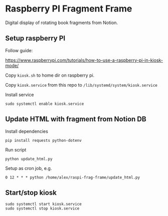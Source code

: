 # Raspberry PI Fragment Frame

Digital display of rotating book fragments from Notion.

## Setup raspberry PI

Follow guide:

https://www.raspberrypi.com/tutorials/how-to-use-a-raspberry-pi-in-kiosk-mode/

Copy `kiosk.sh` to home dir on raspberry pi.

Copy `kiosk.service` from this repo to `/lib/systemd/system/kiosk.service`

Install service

```
sudo systemctl enable kiosk.service
```

## Update HTML with fragment from Notion DB

Install dependencies

```
pip install requests python-dotenv
```

Run script

```
python update_html.py
```

Setup as cron job, e.g.

```
0 12 * * * python /home/alex/raspi-frag-frame/update_html.py
```

## Start/stop kiosk

```
sudo systemctl start kiosk.service
sudo systemctl stop kiosk.service
```
